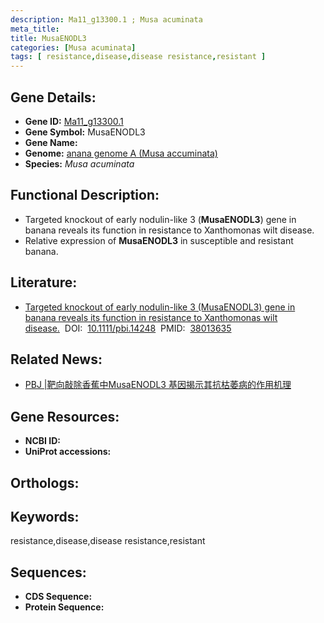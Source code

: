 ```yaml
---
description: Ma11_g13300.1 ; Musa acuminata
meta_title:
title: MusaENODL3
categories: [Musa acuminata]
tags: [ resistance,disease,disease resistance,resistant ]
---
```


## Gene Details:
- **Gene ID:**	[Ma11_g13300.1]()
- **Gene Symbol:** MusaENODL3
- **Gene Name:** 
- **Genome:** [anana genome A (Musa accuminata)]()
- **Species:** *Musa acuminata*

## Functional Description:
   - Targeted knockout of early nodulin-like 3 (**MusaENODL3**) gene in banana reveals its function in resistance to Xanthomonas wilt disease.
   - Relative expression of **MusaENODL3** in susceptible and resistant banana.

## Literature:
   - [Targeted knockout of early nodulin-like 3 (MusaENODL3) gene in banana reveals its function in resistance to Xanthomonas wilt disease.]( https://onlinelibrary.wiley.com/doi/10.1111/pbi.14248)&nbsp;&nbsp;DOI:&nbsp;&nbsp;[10.1111/pbi.14248](https://onlinelibrary.wiley.com/doi/10.1111/pbi.14248)&nbsp;&nbsp;PMID:&nbsp;&nbsp;[38013635](https://pubmed.ncbi.nlm.nih.gov/38013635/)

## Related News:
   - [PBJ |靶向敲除香蕉中MusaENODL3 基因揭示其抗枯萎病的作用机理](https://mp.weixin.qq.com/s?__biz=Mzg3MDEwNDEyMg==&mid=2247560217&idx=2&sn=c9de8f4f5d44033b4924bf6829a0cb9a&chksm=3bf14a07806107beab221b1ab6733458f3f443acaa7c61df0941ec79067d7f260acfd98b231c&scene=27#wechat_redirect)

## Gene Resources:
- **NCBI ID:** [](https://www.ncbi.nlm.nih.gov/gene/?term=)
- **UniProt accessions:** [](https://www.uniprot.org/uniprotkb//entry)

## Orthologs:


## Keywords:
resistance,disease,disease resistance,resistant

## Sequences:
- **CDS Sequence:**
- **Protein Sequence:**
